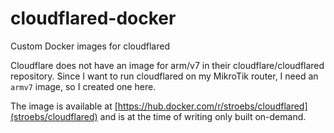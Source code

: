 # cloudflared-docker
Custom Docker images for cloudflared

Cloudflare does not have an image for arm/v7 in their cloudflare/cloudflared repository. Since I want to run cloudflared on my MikroTik router, I need an `armv7` image, so I created one here.  

The image is available at [https://hub.docker.com/r/stroebs/cloudflared](stroebs/cloudflared) and is at the time of writing only built on-demand.
